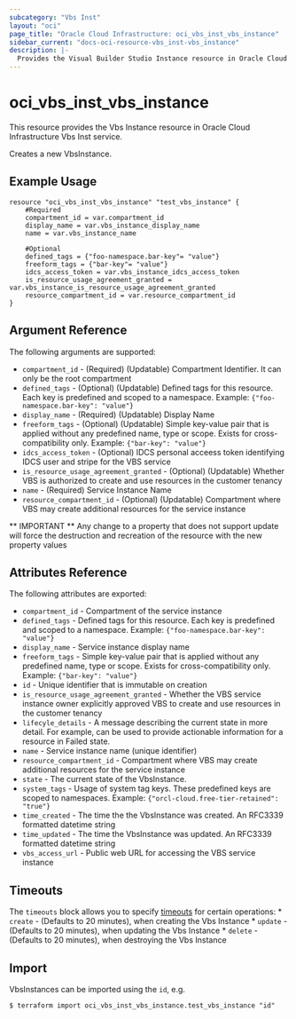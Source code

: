 ```yaml
---
subcategory: "Vbs Inst"
layout: "oci"
page_title: "Oracle Cloud Infrastructure: oci_vbs_inst_vbs_instance"
sidebar_current: "docs-oci-resource-vbs_inst-vbs_instance"
description: |-
  Provides the Visual Builder Studio Instance resource in Oracle Cloud Infrastructure Vbs Inst service
---
```


# oci_vbs_inst_vbs_instance
This resource provides the Vbs Instance resource in Oracle Cloud Infrastructure Vbs Inst service.

Creates a new VbsInstance.


## Example Usage

```hcl
resource "oci_vbs_inst_vbs_instance" "test_vbs_instance" {
	#Required
	compartment_id = var.compartment_id
	display_name = var.vbs_instance_display_name
	name = var.vbs_instance_name

	#Optional
	defined_tags = {"foo-namespace.bar-key"= "value"}
	freeform_tags = {"bar-key"= "value"}
	idcs_access_token = var.vbs_instance_idcs_access_token
	is_resource_usage_agreement_granted = var.vbs_instance_is_resource_usage_agreement_granted
	resource_compartment_id = var.resource_compartment_id
}
```

## Argument Reference

The following arguments are supported:

* `compartment_id` - (Required) (Updatable) Compartment Identifier. It can only be the root compartment
* `defined_tags` - (Optional) (Updatable) Defined tags for this resource. Each key is predefined and scoped to a namespace. Example: `{"foo-namespace.bar-key": "value"}` 
* `display_name` - (Required) (Updatable) Display Name
* `freeform_tags` - (Optional) (Updatable) Simple key-value pair that is applied without any predefined name, type or scope. Exists for cross-compatibility only. Example: `{"bar-key": "value"}` 
* `idcs_access_token` - (Optional) IDCS personal acceess token identifying IDCS user and stripe for the VBS service
* `is_resource_usage_agreement_granted` - (Optional) (Updatable) Whether VBS is authorized to create and use resources in the customer tenancy
* `name` - (Required) Service Instance Name
* `resource_compartment_id` - (Optional) (Updatable) Compartment where VBS may create additional resources for the service instance


** IMPORTANT **
Any change to a property that does not support update will force the destruction and recreation of the resource with the new property values

## Attributes Reference

The following attributes are exported:

* `compartment_id` - Compartment of the service instance
* `defined_tags` - Defined tags for this resource. Each key is predefined and scoped to a namespace. Example: `{"foo-namespace.bar-key": "value"}` 
* `display_name` - Service instance display name
* `freeform_tags` - Simple key-value pair that is applied without any predefined name, type or scope. Exists for cross-compatibility only. Example: `{"bar-key": "value"}` 
* `id` - Unique identifier that is immutable on creation
* `is_resource_usage_agreement_granted` - Whether the VBS service instance owner explicitly approved VBS to create and use resources in the customer tenancy
* `lifecyle_details` - A message describing the current state in more detail. For example, can be used to provide actionable information for a resource in Failed state.
* `name` - Service instance name (unique identifier)
* `resource_compartment_id` - Compartment where VBS may create additional resources for the service instance
* `state` - The current state of the VbsInstance.
* `system_tags` - Usage of system tag keys. These predefined keys are scoped to namespaces. Example: `{"orcl-cloud.free-tier-retained": "true"}` 
* `time_created` - The time the the VbsInstance was created. An RFC3339 formatted datetime string
* `time_updated` - The time the VbsInstance was updated. An RFC3339 formatted datetime string
* `vbs_access_url` - Public web URL for accessing the VBS service instance

## Timeouts

The `timeouts` block allows you to specify [timeouts](https://registry.terraform.io/providers/oracle/oci/latest/docs/guides/changing_timeouts) for certain operations:
	* `create` - (Defaults to 20 minutes), when creating the Vbs Instance
	* `update` - (Defaults to 20 minutes), when updating the Vbs Instance
	* `delete` - (Defaults to 20 minutes), when destroying the Vbs Instance


## Import

VbsInstances can be imported using the `id`, e.g.

```
$ terraform import oci_vbs_inst_vbs_instance.test_vbs_instance "id"
```

